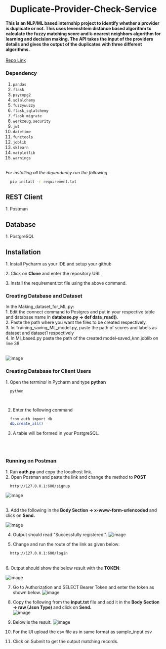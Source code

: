 <h1 align="center">Duplicate-Provider-Check-Service</h1>
<h4> This is an NLP/ML based internship project to identify whether a provider is duplicate or not. This uses levenshtein distance based algorithm to calculate the fuzzy matching score and k-nearest neighbors algorithm for learning and decision making. The API takes the input of the providers details and gives the output of the duplicates with three different algorithms.</h4>

[Repo Link](https://github.optum.com/Intern-Program/duplicate-provider-check-service.git)







<h3> Dependency </h3>

1. `pandas`<br/>
2. `flask`<br/>
3. `psycopg2`<br/>
4. `sqlalchemy`<br/>
5. `fuzzywuzzy`<br/>
6. `flask_sqlalchemy`<br/>
7. `flask_migrate`<br/>
8. `werkzeug.security`<br/>
9. `jwt`<br/>
10. `datetime`<br/>
11. `functools`<br/>
12. `joblib`<br/>
13. `sklearn`<br/>
14. `matplotlib`<br/>
15. `warnings`<br/><br/>

*For installing all the dependency run the following*

```bash
  pip install -r requirement.txt
```


<h2>REST Client  </h2>
1. Postman <br/>
<h2>Database  </h2>
1. PostgreSQL <br/>


<h2>Installation  </h2>
<p>1. Install Pycharm as your IDE and setup your github</p>
<p>2. Click on <b>Clone</b> and enter the repository URL</p>
<p>3. Install the requirement.txt file using the above command.</p>

<h3> Creating Database and Dataset</h3>
<p>In the Making_dataset_for_ML.py:<br/>
1. Edit the connect command to Postgres and put in your respective table and database name in <b>database.py -> def data_read()</b>.<br/>
2. Paste the path where you want the files to be created respectively.<br/>
3. In Training_saving_ML_model.py,  paste the path of scores and labels as dataset and dataset1 respectively<br/>
4. In Ml_based.py paste the path of the created model-saved_knn.joblib on line 38<br/><br/></p>

![image](https://github.optum.com/storage/user/54466/files/eaf3d2fb-83d2-4c92-8c28-23ed39e47b61)</p>


<h3> Creating Database for Client Users</h3>
<p>
  1. Open the <i>terminal</i> in Pycharm and type <b>python</b>
  
```bash
  python
```
  <br/>

2. Enter the following command<br/>
```bash
  from auth import db
  db.create_all()
```
3. A table will be formed in your PostgreSQL.</p><br/><br/>

<h3>Running on Postman</h3>
<p> 
  1. Run <b>auth.py</b> and copy the localhost link.  <br/>
2. Open Postman and paste the link and change the method to <b>POST</b></p>

```bash
  http://127.0.0.1:600/signup
```

![image](https://github.optum.com/storage/user/54466/files/08c6d0e2-97eb-4560-95fa-bffa4ca1be0b)


<br/>3. Add the following in the <b>Body Section -> x-www-form-urlencoded</b> and click on <b>Send.</b>

![image](https://github.optum.com/storage/user/54466/files/c70d6465-712d-4591-959e-d75e4fe0943d)


4. Output should read "Successfully registered.".
![image](https://github.optum.com/storage/user/54466/files/6d55eb71-d736-489a-8b7a-37048147ce80)

5. Change and run the route of the link as given below:<br/>


```bash
  http://127.0.0.1:600/login
```
<br/>
6. Output should show the below result with the <b>TOKEN</b>:


![image](https://github.optum.com/storage/user/54466/files/1e0126a6-e487-4155-b48b-c8c103314526)




7. Go to Authorization and SELECT Bearer Token and enter the token as shown below.
![image](https://github.optum.com/storage/user/54466/files/a30c1eb0-e36f-4fcd-a0c1-2e4f2f3e3a06)

8. Copy the following from the <b>input.txt</b> file and add it in the <b>Body Section -> raw (Json Type)</b>  and click on <b>Send.</b><br/>
![image](https://github.optum.com/storage/user/54466/files/e66c49f6-7c37-4370-864d-d156fd03d6bc)

9. Below is the result.
![image](https://github.optum.com/storage/user/54466/files/83c3a8e8-9324-4825-b869-d60c6e471b3a)

10. For the UI upload the csv file as in same format as sample_input.csv<br/>

11. Click on Submit to get the output matching records.<br/>
